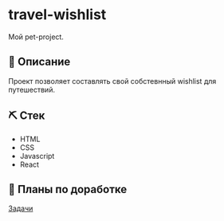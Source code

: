 # travel-wishlist
Мой pet-project.
## 📌 Описание
Проект позволяет составлять свой собстевнный wishlist для путешествий.
## ⛏ Стек
- HTML
- CSS
- Javascript
- React
<!-- ## 💻 Установка зависимостей
## 🌐 Ссылки -->
## 📅 Планы по доработке
[Задачи](https://github.com/AlpinaJ/travel-wishlist/projects/1)
